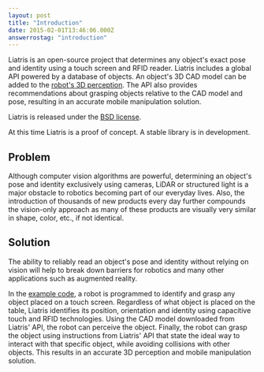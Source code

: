 ```yaml
---
layout: post
title: "Introduction"
date: 2015-02-01T13:46:06.000Z
answerrostag: "introduction"
---
```


Liatris is an open-source project that determines any object's exact pose and identity using a touch screen and RFID reader. Liatris includes a global API powered by a database of objects. An object's 3D CAD model can be added to the [robot's 3D perception](http://liatris.org/2015/02/01/9/). The API also provides recommendations about grasping objects relative to the CAD model and pose, resulting in an accurate mobile manipulation solution.

Liatris is released under the [BSD license](https://en.wikipedia.org/wiki/BSD_licenses).

At this time Liatris is a proof of concept. A stable library is in development.

## Problem

Although computer vision algorithms are powerful, determining an object's pose and identity exclusively using cameras, LiDAR or structured light is a major obstacle to robotics becoming part of our everyday lives. Also, the introduction of thousands of new products every day further compounds the vision-only approach as many of these products are visually very similar in shape, color, etc., if not identical.

## Solution

 The ability to reliably read an object's pose and identity without relying on vision will help to break down barriers for robotics and many other applications such as augmented reality.

 In the [example code](https://github.com/markwsilliman/Liatris), a robot is programmed to identify and grasp any object placed on a touch screen. Regardless of what object is placed on the table, Liatris identifies its position, orientation and identity using capacitive touch and RFID technologies. Using the CAD model downloaded from Liatris' API, the robot can perceive the object. Finally, the robot can grasp the object using instructions from Liatris' API that state the ideal way to interact with that specific object, while avoiding collisions with other objects. This results in an accurate 3D perception and mobile manipulation solution.

